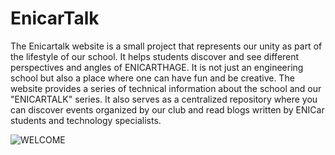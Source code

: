 # EnicarTalk
The Enicartalk website is a small project that represents our unity as part of the lifestyle of our school. It helps students discover and see different perspectives and angles of ENICARTHAGE. It is not just an engineering school but also a place where one can have fun and be creative. The website provides a series of technical information about the school and our "ENICARTALK" series. It also serves as a centralized repository where you can discover events organized by our club and read blogs written by ENICar students and technology specialists.

![WELCOME](https://user-images.githubusercontent.com/84160502/216684258-92636c14-2632-409a-b964-b7f722077798.png)
